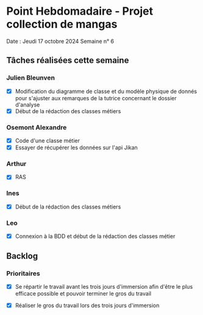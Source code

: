 # Point Hebdomadaire - Projet collection de mangas

Date : Jeudi 17 octobre 2024
Semaine n° 6

## Tâches réalisées cette semaine

### Julien Bleunven
- [x] Modification du diagramme de classe et du modèle physique de donnés pour s'ajuster aux remarques de la tutrice concernant le dossier d'analyse
- [x] Début de la rédaction des classes métiers 

### Osemont Alexandre
- [x] Code d'une classe métier
- [x] Essayer de récupérer les données sur l'api Jikan  

### Arthur
- [x] RAS

### Ines
- [x] Début de la rédaction des classes métiers 

### Leo
- [x] Connexion à la BDD et début de la rédaction des classes métier

## Backlog

### Prioritaires

- [x] Se répartir le travail avant les trois jours d'immersion afin d'être le plus efficace possible et pouvoir terminer le gros du travail
- [x] Réaliser le gros du travail lors des trois jours d'immersion 




